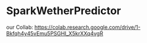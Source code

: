 # SparkWetherPredictor
our Collab: https://colab.research.google.com/drive/1-Bkfqh4y45vEmu5PSGHI_X5krXXq4vgR

